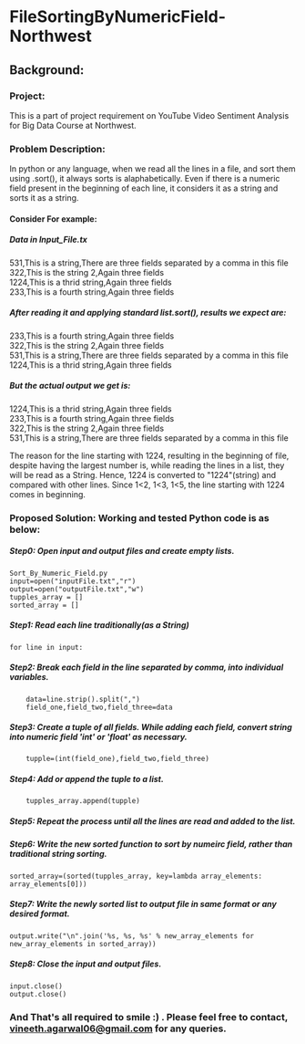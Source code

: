 # FileSortingByNumericField-Northwest  
## Background:  
### Project:
This is a part of project requirement on YouTube Video Sentiment Analysis for Big Data Course at Northwest.
### Problem Description:
In python or any language, when we read all the lines in a file, and sort them using .sort(), it always sorts is alaphabetically. Even if there is a numeric field present in the beginning of each line, it considers it as a string and sorts it as a string.
#### Consider For example: 
##### Data in Input_File.tx
531,This is a string,There are three fields separated by a comma in this file  
322,This is the string 2,Again three fields  
1224,This is a thrid string,Again three fields  
233,This is a fourth string,Again three fields  

##### After reading it and applying standard list.sort(), results we expect are:
233,This is a fourth string,Again three fields  
322,This is the string 2,Again three fields  
531,This is a string,There are three fields separated by a comma in this file  
1224,This is a thrid string,Again three fields  

##### But the actual output we get is:
1224,This is a thrid string,Again three fields  
233,This is a fourth string,Again three fields  
322,This is the string 2,Again three fields  
531,This is a string,There are three fields separated by a comma in this file  

The reason for the line starting with 1224, resulting in the beginning of file, despite having the largest number is, while reading the lines in a list, they will be read as a String. Hence, 1224 is converted to "1224"(string) and compared with other lines. Since 1<2, 1<3, 1<5, the line starting with 1224 comes in beginning.

### Proposed Solution: Working and tested Python code is as below:

##### Step0: Open input and output files and create empty lists.
    Sort_By_Numeric_Field.py
    input=open("inputFile.txt","r")
    output=open("outputFile.txt","w")
    tupples_array = []
    sorted_array = []

##### Step1: Read each line traditionally(as a String)
    for line in input:
    
##### Step2: Break each field in the line separated by comma, into individual variables.
        data=line.strip().split(",")
        field_one,field_two,field_three=data
        
##### Step3: Create a tuple of all fields. While adding each field, convert string into numeric field 'int' or 'float' as necessary.
        tupple=(int(field_one),field_two,field_three)
        
##### Step4: Add or append the tuple to a list.
        tupples_array.append(tupple)
        
##### Step5: Repeat the process until all the lines are read and added to the list.

##### Step6: Write the new sorted function to sort by numeirc field, rather than traditional string sorting. 
    sorted_array=(sorted(tupples_array, key=lambda array_elements: array_elements[0]))
    
##### Step7: Write the newly sorted list to output file in same format or any desired format.
    output.write("\n".join('%s, %s, %s' % new_array_elements for new_array_elements in sorted_array))
    
##### Step8: Close the input and output files.
    input.close()
    output.close()
    
    
### And That's all required to smile :) . Please feel free to contact, vineeth.agarwal06@gmail.com for any queries.



